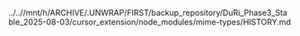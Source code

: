 ../..//mnt/h/ARCHIVE/.UNWRAP/FIRST/backup_repository/DuRi_Phase3_Stable_2025-08-03/cursor_extension/node_modules/mime-types/HISTORY.md